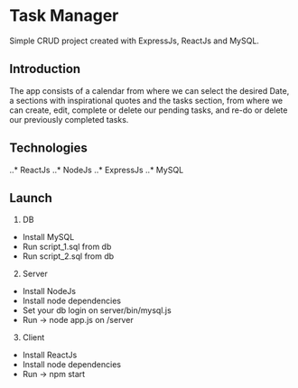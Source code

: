 # Task Manager
Simple CRUD project created with ExpressJs, ReactJs and MySQL.

## Introduction
The app consists of a calendar from where we can select the desired Date, 
a sections with inspirational quotes
and the tasks section, from where we can create, edit, complete or delete our pending tasks,
and re-do or delete our previously completed tasks.

## Technologies
..* ReactJs
..* NodeJs
..* ExpressJs
..* MySQL

## Launch
1. DB
* Install MySQL
* Run script_1.sql from db
* Run script_2.sql from db

2. Server
* Install NodeJs
* Install node dependencies
* Set your db login on server/bin/mysql.js
* Run -> node app.js on /server

3. Client
* Install ReactJs
* Install node dependencies
* Run -> npm start


